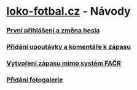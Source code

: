 # <a href="https://loko-fotbal.cz/" target="_blank">loko-fotbal.cz</a> - Návody

### [První přihlášení a změna hesla](/prvni-prihlaseni.md)
### [Přidání upoutávky a komentáře k zápasu](/novinky.md)
### [Vytvoření zápasu mimo systém FAČR](/novy-zapas.md)
### [Přidání fotogalerie](/fotogalerie.md)
